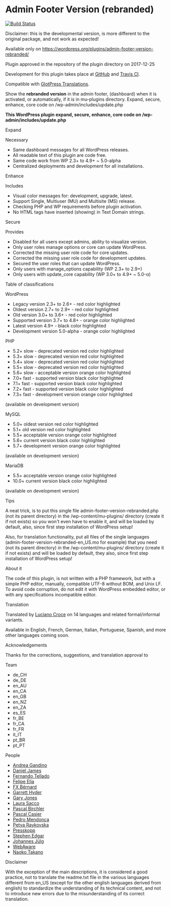 # Admin Footer Version (rebranded)

[![Build Status](https://travis-ci.org/luciano-croce/admin-footer-version-rebranded.svg?branch=master)](https://travis-ci.org/luciano-croce/admin-footer-version-rebranded)

Disclaimer: this is the developmental version, is more different to the original package, and not work as expected!

Available only on https://wordpress.org/plugins/admin-footer-version-rebranded/

Plugin approved in the repository of the plugin directory on 2017-12-25

Development for this plugin takes place at [GitHub](https://github.com/luciano-croce/admin-footer-version-rebranded/) and [Travis CI](https://travis-ci.org/luciano-croce/admin-footer-version-rebranded/).

Compatible with [GlotPress Translations](https://translate.wordpress.org/projects/wp-plugins/admin-footer-version-rebranded). 

Show the **rebranded version** in the admin footer, (dashboard) when it is activated, or automatically, if it is in mu-plugins directory. Expand, secure, enhance, core code on /wp-admin/includes/update.php

**This WordPress plugin expand, secure, enhance, core code on /wp-admin/includes/update.php**

Expand

Necessary

* Same dashboard messages for all WordPress releases.
* All readable text of this plugin are code free.
* Same code work from WP 2.3+ to 4.9+ ~ 5.0-alpha
* Centralized deployments and development for all installations.

Enhance

Includes

* Visual color messages for: development, upgrade, latest.
* Support Single, Multiuser (MU) and Multisite (MS) release.
* Checking PHP and WP requirements before plugin activation.
* No HTML tags have inserted (showing) in Text Domain strings.

Secure

Provides

* Disabled for all users except admins, ability to visualize version.
* Only user roles manage options or core can update WordPress.
* Corrected the missing user role code for core updates.
* Corrected the missing user role code for development updates.
* Secured the user roles that can update WordPress.
* Only users with manage_options capability (WP 2.3+ to 2.9+)
* Only users with update_core capability (WP 3.0+ to 4.9+ ~ 5.0-α)

Table of classifications

WordPress

 * Legacy version 2.3+ to 2.6+ - red color highlighted
 * Oldest version 2.7+ to 2.9+ - red color highlighted
 * Old version 3.0+ to 3.6+ - red color highlighted
 * Supported version 3.7+ to 4.8+ - orange color highlighted
 * Latest version 4.9+ - black color highlighted
 * Development version 5.0-alpha - orange color highlighted

PHP

 * 5.2+ slow - deprecated version red color highlighted
 * 5.3+ slow - deprecated version red color highlighted
 * 5.4+ slow - deprecated version red color highlighted
 * 5.5+ slow - deprecated version red color highlighted
 * 5.6+ slow - acceptable version orange color highlighted
 * 7.0+ fast - supported version black color highlighted
 * 7.1+ fast - supported version black color highlighted
 * 7.2+ fast - supported version black color highlighted
 * 7.3+ fast - development version orange color highlighted

(available on development version)

MySQL

 * 5.0+ oldest version red color highlighted
 * 5.1+ old version red color highlighted
 * 5.5+ acceptable version orange color highlighted
 * 5.6+ current version black color highlighted
 * 5.7+ development version orange color highlighted

(available on development version) 

MariaDB

 * 5.5+ acceptable version orange color highlighted
 * 10.0+ current version black color highlighted

(available on development version)

Tips

A neat trick, is to put this single file admin-footer-version-rebranded.php (not its parent directory) in the /wp-content/mu-plugins/ directory (create it if not exists) so you won't even have to enable it, and will be loaded by default, also, since first step installation of WordPress setup!

Also, for translation functionality, put all files of the single languages (admin-footer-version-rebranded-en_US.mo for example) that you need (not its parent directory) in the /wp-content/mu-plugins/ directory (create it if not exists) and will be loaded by default, they also, since first step installation of WordPress setup!

About it

The code of this plugin, is not written with a PHP framework, but with a simple PHP editor, manually, compatible UTF-8 without BOM, and Unix LF. To avoid code corruption, do not edit it with WordPress embedded editor, or with any specifications incompatible editor.

Translation

Translated by [Luciano Croce](https://profiles.wordpress.org/luciano-croce/) on 14 languages and related formal/informal variants.

Available in English, French, German, Italian, Portuguese, Spanish, and more other languages coming soon.

Acknowledgements

Thanks for the corrections, suggestions, and translation approval to

Team

 * de_CH
 * de_DE
 * en_AU
 * en_CA
 * en_GB
 * en_NZ
 * en_ZA
 * es_ES
 * fr_BE
 * fr_CA
 * fr_FR
 * it_IT
 * pt_BR
 * pt_PT

People

 * [Andrea Gandino](https://profiles.wordpress.org/andg/)
 * [Daniel James](https://profiles.wordpress.org/danieltj/)
 * [Fernando Tellado](https://profiles.wordpress.org/fernandot/)
 * [Felipe Elia](https://profiles.wordpress.org/felipeelia/)
 * [FX Bérnard](https://profiles.wordpress.org/fxbenard/)
 * [Garrett Hyder](https://profiles.wordpress.org/garrett-eclipse/)
 * [Gary Jones](https://profiles.wordpress.org/garyj/)
 * [Laura Sacco](https://profiles.wordpress.org/lasacco/)
 * [Pascal Birchler](https://profiles.wordpress.org/swissspidy/)
 * [Pascal Casier](https://profiles.wordpress.org/casiepa/)
 * [Pedro Mendonça](https://profiles.wordpress.org/pedromendonca/)
 * [Petya Raykovska](https://profiles.wordpress.org/petya/)
 * [Presskopp](https://profiles.wordpress.org/presskopp/)
 * [Stephen Edgar](https://profiles.wordpress.org/netweb/)
 * [Johannes Jülg](https://profiles.wordpress.org/timse201/)
 * [WebAware](https://profiles.wordpress.org/webaware/)
 * [Naoko Takano](https://profiles.wordpress.org/nao/)

Disclaimer

With the exception of the main descriptions, it is considered a good practice, not to translate the readme.txt file in the various languages different from en_US (except for the other english languages derived from english) to standardize the understanding of its technical content, and not to introduce new errors due to the misunderstanding of its correct translation.
